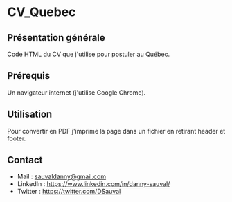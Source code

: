 # CV_Quebec

## Présentation générale

Code HTML du CV que j'utilise pour postuler au Québec.

## Prérequis

Un navigateur internet (j'utilise Google Chrome). 

## Utilisation

Pour convertir en PDF j'imprime la page dans un fichier en retirant header et footer.

## Contact

* Mail : [sauvaldanny@gmail.com](mailto:sauvaldanny@gmail.com)
* LinkedIn : https://www.linkedin.com/in/danny-sauval/
* Twitter : https://twitter.com/DSauval
